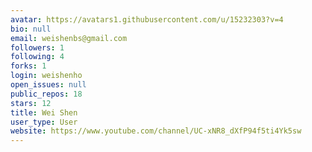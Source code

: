 ```yaml
---
avatar: https://avatars1.githubusercontent.com/u/15232303?v=4
bio: null
email: weishenbs@gmail.com
followers: 1
following: 4
forks: 1
login: weishenho
open_issues: null
public_repos: 18
stars: 12
title: Wei Shen
user_type: User
website: https://www.youtube.com/channel/UC-xNR8_dXfP94f5ti4Yk5sw
---
```

